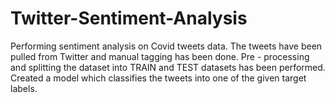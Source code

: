# Twitter-Sentiment-Analysis
Performing sentiment analysis on Covid tweets data. The tweets have been pulled from Twitter and manual tagging has been done. Pre - processing and splitting the dataset into TRAIN and TEST datasets has been performed. Created a model which classifies the tweets into one of the given target labels.
